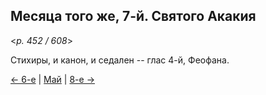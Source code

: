 
## Месяца того же, 7-й. Святого Акакия

<*p. 452 / 608*>

Стихиры, и канон, и седален -- глас 4-й, Феофана.  

[← 6-е](05_06_EUR.ru.md) | [Май](README.md#7-й) | [8-е →](05_08_EUR.ru.md) 
